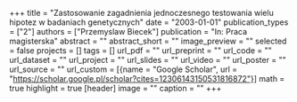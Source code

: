 +++
title = "Zastosowanie zagadnienia jednoczesnego testowania wielu hipotez w badaniach genetycznych"
date = "2003-01-01"
publication_types = ["2"]
authors = ["Przemyslaw Biecek"]
publication = "In: Praca magisterska"
abstract = ""
abstract_short = ""
image_preview = ""
selected = false
projects = []
tags = []
url_pdf = ""
url_preprint = ""
url_code = ""
url_dataset = ""
url_project = ""
url_slides = ""
url_video = ""
url_poster = ""
url_source = ""
url_custom = [{name = "Google Scholar", url = "https://scholar.google.pl/scholar?cites=12306143150531816872"}]
math = true
highlight = true
[header]
image = ""
caption = ""
+++
